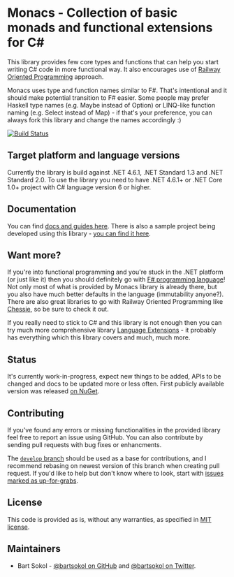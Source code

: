 # Monacs - Collection of basic monads and functional extensions for C#

This library provides few core types and functions that can help you start writing C# code in more functional way.
It also encourages use of [Railway Oriented Programming](https://fsharpforfunandprofit.com/rop/) approach.

Monacs uses type and function names similar to F#. That's intentional and it should make potential transition to F# easier.
Some people may prefer Haskell type names (e.g. Maybe instead of Option) or LINQ-like function naming (e.g. Select instead of Map) - if that's your preference, you can always fork this library and change the names accordingly :)

[![Build Status](https://travis-ci.org/MonacsLib/Monacs.svg?branch=master)](https://travis-ci.org/MonacsLib/Monacs)

## Target platform and language versions

Currently the library is build against .NET 4.6.1, .NET Standard 1.3 and  .NET Standard 2.0. To use the library you need to have .NET 4.6.1+ or .NET Core 1.0+ project with C# language version 6 or higher.

## Documentation

You can find [docs and guides here](https://monacslib.github.io). There is also a sample project being developed using this library - [you can find it here](https://github.com/MonacsLib/Monacs.Sample).

## Want more?

If you're into functional programming and you're stuck in the .NET platform (or just like it) then you should definitely go with [F# programming language](http://fsharp.org/)!
Not only most of what is provided by Monacs library is already there, but you also have much better defaults in the language (immutability anyone?).
There are also great libraries to go with Railway Oriented Programming like [Chessie](http://fsprojects.github.io/Chessie/), so be sure to check it out.

If you really need to stick to C# and this library is not enough then you can try much more comprehensive library [Language Extensions](https://github.com/louthy/language-ext) - it probably has everything which this library covers and much, much more.

## Status

It's currently work-in-progress, expect new things to be added, APIs to be changed and docs to be updated more or less often. First publicly available version was released [on NuGet](https://www.nuget.org/packages/Monacs.Core/).

## Contributing

If you've found any errors or missing functionalities in the provided library feel free to report an issue using GitHub.
You can also contribute by sending pull requests with bug fixes or enhancments.

The [`develop` branch](https://github.com/MonacsLib/Monacs/tree/develop) should be used as a base for contributions, and I recommend rebasing on newest version of this branch when creating pull request. If you'd like to help but don't know where to look, start with [issues marked as up-for-grabs](https://github.com/MonacsLib/Monacs/labels/up-for-grabs).

## License

This code is provided as is, without any warranties, as specified in [MIT license](LICENSE).

## Maintainers

* Bart Sokol - [@bartsokol on GitHub](https://github.com/bartsokol/) and [@bartsokol on Twitter](https://twitter.com/bartsokol).